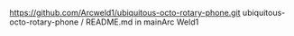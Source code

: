 https://github.com/Arcweld1/ubiquitous-octo-rotary-phone.git
ubiquitous-octo-rotary-phone
/
README.md
in
mainArc Weld1 